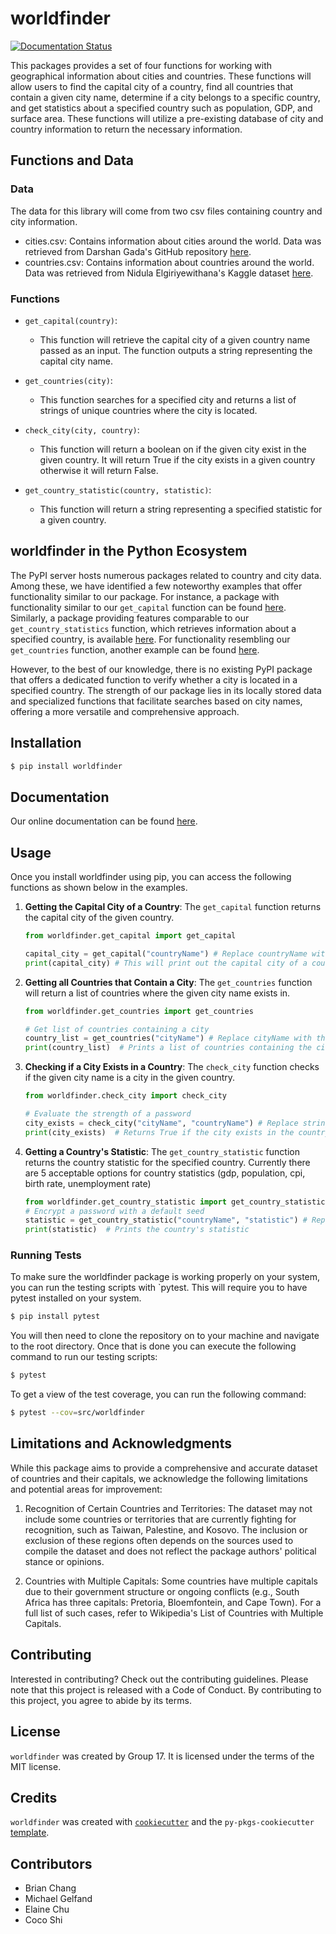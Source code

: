 # worldfinder

[![Documentation Status](https://readthedocs.org/projects/worldfinder/badge/?version=latest)](https://worldfinder.readthedocs.io/en/latest/?badge=latest)

This packages provides a set of four functions for working with geographical information about cities and countries. These functions will allow users to find the capital city of a country, find all countries that contain a given city name, determine if a city belongs to a specific country, and get statistics about a specified country such as population, GDP, and surface area. These functions will utilize a pre-existing database of city and country information to return the necessary information.

## Functions and Data

### Data
The data for this library will come from two csv files containing country and city information.

- cities.csv: Contains information about cities around the world. Data was retrieved from Darshan Gada's GitHub repository [here](https://github.com/dr5hn/countries-states-cities-database).
- countries.csv: Contains information about countries around the world. Data was retrieved from Nidula Elgiriyewithana's Kaggle dataset [here](https://www.kaggle.com/datasets/nelgiriyewithana/countries-of-the-world-2023).

### Functions
- `get_capital(country)`:
    - This function will retrieve the capital city of a given country name passed as an input. The function outputs a string representing the capital city name.

- `get_countries(city)`:
    - This function searches for a specified city and returns a list of strings of unique countries where the city is located.

- `check_city(city, country)`:
    - This function will return a boolean on if the given city exist in the given country. It will return True if the city exists in a given country otherwise it will return False.

- `get_country_statistic(country, statistic)`:
    - This function will return a string representing a specified statistic for a given country.

## worldfinder in the Python Ecosystem
The PyPI server hosts numerous packages related to country and city data. Among these, we have identified a few noteworthy examples that offer functionality similar to our package. For instance, a package with functionality similar to our `get_capital` function can be found [here](https://pypi.org/project/country-capitals/). Similarly, a package providing features comparable to our `get_country_statistics` function, which retrieves information about a specified country, is available [here](https://pypi.org/project/Countrydetails/). For functionality resembling our `get_countries` function, another example can be found [here](https://pypi.org/project/geopy/).

However, to the best of our knowledge, there is no existing PyPI package that offers a dedicated function to verify whether a city is located in a specified country. The strength of our package lies in its locally stored data and specialized functions that facilitate searches based on city names, offering a more versatile and comprehensive approach.

## Installation

```bash
$ pip install worldfinder
```

## Documentation

Our online documentation can be found [here](https://worldfinder.readthedocs.io/en/latest/?badge=latest).

## Usage

Once you install worldfinder using pip, you can access the following functions as shown below in the examples.

1. **Getting the Capital City of a Country**:
   The `get_capital` function returns the capital city of the given country.

   ```python
   from worldfinder.get_capital import get_capital

   capital_city = get_capital("countryName") # Replace countryName with the actual country name
   print(capital_city) # This will print out the capital city of a country
   ```

2. **Getting all Countries that Contain a City**:
   The `get_countries` function will return a list of countries where the given city name exists in.

   ```python
   from worldfinder.get_countries import get_countries

   # Get list of countries containing a city
   country_list = get_countries("cityName") # Replace cityName with the actual city name
   print(country_list)  # Prints a list of countries containing the city
   ```

3. **Checking if a City Exists in a Country**:
   The `check_city` function checks if the given city name is a city in the given country.

   ```python
   from worldfinder.check_city import check_city

   # Evaluate the strength of a password
   city_exists = check_city("cityName", "countryName") # Replace strings with actual values
   print(city_exists)  # Returns True if the city exists in the country otherwise False
   ```

4. **Getting a Country's Statistic**:
   The `get_country_statistic` function returns the country statistic for the specified country. Currently there are 5 acceptable options for country statistics (gdp, population, cpi, birth rate, unemployment rate)

   ```python
   from worldfinder.get_country_statistic import get_country_statistic
   # Encrypt a password with a default seed
   statistic = get_country_statistic("countryName", "statistic") # Replace strings with actual values
   print(statistic)  # Prints the country's statistic
   ```

### Running Tests

To make sure the worldfinder package is working properly on your system, you can run the testing scripts with `pytest. This will require you to have pytest installed on your system.

```bash
$ pip install pytest
```

You will then need to clone the repository on to your machine and navigate to the root directory. Once that is done you can execute the following command to run our testing scripts:

```bash
$ pytest
```

To get a view of the test coverage, you can run the following command:

```bash
$ pytest --cov=src/worldfinder
```

## Limitations and Acknowledgments
While this package aims to provide a comprehensive and accurate dataset of countries and their capitals, we acknowledge the following limitations and potential areas for improvement:

1. Recognition of Certain Countries and Territories: The dataset may not include some countries or territories that are currently fighting for recognition, such as Taiwan, Palestine, and Kosovo. The inclusion or exclusion of these regions often depends on the sources used to compile the dataset and does not reflect the package authors' political stance or opinions.

2. Countries with Multiple Capitals: Some countries have multiple capitals due to their government structure or ongoing conflicts (e.g., South Africa has three capitals: Pretoria, Bloemfontein, and Cape Town). For a full list of such cases, refer to Wikipedia's List of Countries with Multiple Capitals.


## Contributing

Interested in contributing? Check out the contributing guidelines. Please note that this project is released with a Code of Conduct. By contributing to this project, you agree to abide by its terms.

## License

`worldfinder` was created by Group 17. It is licensed under the terms of the MIT license.

## Credits

`worldfinder` was created with [`cookiecutter`](https://cookiecutter.readthedocs.io/en/latest/) and the `py-pkgs-cookiecutter` [template](https://github.com/py-pkgs/py-pkgs-cookiecutter).

## Contributors
- Brian Chang
- Michael Gelfand 
- Elaine Chu
- Coco Shi